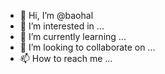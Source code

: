 - 👋 Hi, I’m @baohal
- 👀 I’m interested in ...
- 🌱 I’m currently learning ...
- 💞️ I’m looking to collaborate on ...
- 📫 How to reach me ...

<!---
baohal/baohal is a ✨ special ✨ repository because its `README.md` (this file) appears on your GitHub profile.
You can click the Preview link to take a look at your changes.
--->
